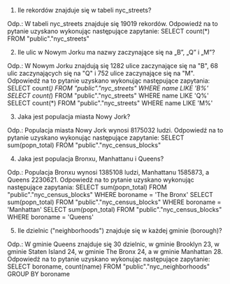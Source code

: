 1. Ile rekordów znajduje się w tabeli nyc_streets?

Odp.: W tabeli nyc_streets znajduje się 19019 rekordów.
Odpowiedź na to pytanie uzyskano wykonując następujące zapytanie:
SELECT count(*) FROM "public"."nyc_streets"

2. Ile ulic w Nowym Jorku ma nazwy zaczynające się na „B”, „Q” i „M”?

Odp.: W Nowym Jorku znajdują się 1282 ulice zaczynające się na "B", 68 ulic zaczynających się na "Q" i 752 ulice zaczynające się na "M".
Odpowiedź na to pytanie uzyskano wykonując następujące zapytania:
SELECT count(*) FROM "public"."nyc_streets" WHERE name LIKE 'B%'
SELECT count(*) FROM "public"."nyc_streets" WHERE name LIKE 'Q%'
SELECT count(*) FROM "public"."nyc_streets" WHERE name LIKE 'M%'

3. Jaka jest populacja miasta Nowy Jork?

Odp.: Populacja miasta Nowy Jork wynosi 8175032 ludzi.
Odpowiedź na to pytanie uzyskano wykonując następujące zapytanie:
SELECT sum(popn_total) FROM "public"."nyc_census_blocks"

4. Jaka jest populacja Bronxu, Manhattanu i Queens?

Odp.: Populacja Bronxu wynosi 1385108 ludzi, Manhattanu 1585873, a Queens 2230621.
Odpowiedź na to pytanie uzyskano wykonując następujące zapytania:
SELECT sum(popn_total) FROM "public"."nyc_census_blocks" WHERE boroname = 'The Bronx'
SELECT sum(popn_total) FROM "public"."nyc_census_blocks" WHERE boroname = 'Manhattan'
SELECT sum(popn_total) FROM "public"."nyc_census_blocks" WHERE boroname = 'Queens'

5. Ile dzielnic ("neighborhoods") znajduje się w każdej gminie (borough)?

Odp.: W gminie Queens znajduje się 30 dzielnic, w gminie Brooklyn 23, w gminie Staten Island 24, w gminie The Bronx 24, a w gminie Manhattan 28.
Odpowiedź na to pytanie uzyskano wykonując następujące zapytanie:
SELECT boroname, count(name) FROM "public"."nyc_neighborhoods" GROUP BY boroname
